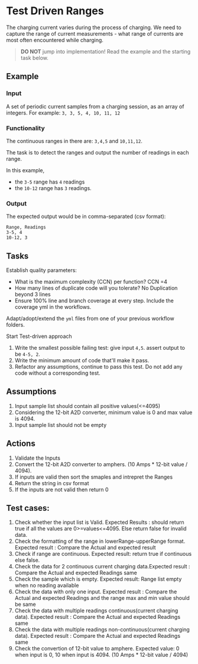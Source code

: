 # Test Driven Ranges

The charging current varies during the process of charging.
We need to capture the range of current measurements -
what range of currents are most often encountered while charging.

> **DO NOT** jump into implementation! Read the example and the starting task below.

## Example

### Input

A set of periodic current samples from a charging session,
as an array of integers. For example:
`3, 3, 5, 4, 10, 11, 12`

### Functionality

The continuous ranges in there are: `3,4,5` and `10,11,12`.

The task is to detect the ranges and
output the number of readings in each range.

In this example,

- the `3-5` range has `4` readings
- the `10-12` range has `3` readings.

### Output

The expected output would be in comma-separated (csv format):

```
Range, Readings
3-5, 4
10-12, 3
```

## Tasks

Establish quality parameters: 

- What is the maximum complexity (CCN) per function? CCN =4
- How many lines of duplicate code will you tolerate? No Duplication beyond 3 lines
- Ensure 100% line and branch coverage at every step. Include the coverage yml in the workflows.

Adapt/adopt/extend the `yml` files from one of your previous workflow folders.

Start Test-driven approach

1. Write the smallest possible failing test: give input `4,5`. assert output to be `4-5, 2`.
1. Write the minimum amount of code that'll make it pass.
1. Refactor any assumptions, continue to pass this test. Do not add any code without a corresponding test.

## Assumptions

1. Input sample list should contain all positive values(<=4095)
2. Considering the 12-bit A2D converter, minimum value is 0 and max value is 4094.
3. Input sample list should not be empty

## Actions

1. Validate the Inputs
2. Convert the 12-bit A2D converter to amphers. (10 Amps * 12-bit value / 4094).
3. If inputs are valid then sort the smaples and intrepret the Ranges
4. Return the string in csv format
5. If the inputs are not valid then return 0

## Test cases:

1. Check whether the input list is Valid. Expected Results : should return true if all the values are 0>=values<=4095. Else return false for invalid data.
2. Check the formatting of the range in lowerRange-upperRange format. Expected result : Compare the Actual and expected result
3. Check if range are continuous. Expected result: return true if continuous else false.
4. Check the data for 2 continuous current charging data.Expected result : Compare the Actual and expected Readings same
5. Check the sample which is empty. Expected result: Range list empty when no reading available
6. Check the data with only one input. Expected result : Compare the Actual and expected Readings and the range max and min value should be same
7. Check the data with multiple readings continuous(current charging data). Expected result : Compare the Actual and expected Readings same
8. Check the data with multiple readings non-continuous(current charging data). Expected result : Compare the Actual and expected Readings same
9. Check the convertion of 12-bit value to amphere. Expected value: 0 when input is 0, 10 when input is 4094. (10 Amps * 12-bit value / 4094)
